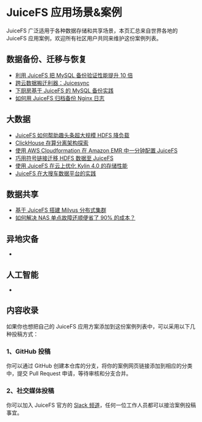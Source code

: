# JuiceFS 应用场景&案例

JuiceFS 广泛适用于各种数据存储和共享场景，本页汇总来自世界各地的 JuiceFS 应用案例，欢迎所有社区用户共同来维护这份案例列表。

## 数据备份、迁移与恢复

- [利用 JuiceFS 把 MySQL 备份验证性能提升 10 倍](https://juicefs.com/blog/cn/posts/optimize-xtrabackup-prepare-by-oplog/)
- [跨云数据搬迁利器：Juicesync](https://juicefs.com/blog/cn/posts/juicesync/)
- [下厨房基于 JuiceFS 的 MySQL 备份实践](https://juicefs.com/blog/cn/posts/xiachufang-mysql-backup-practice-on-juicefs/)
- [如何用 JuiceFS 归档备份 Nginx 日志](https://juicefs.com/blog/cn/posts/backup-nginx-logs-on-juicefs/)

## 大数据

- [JuiceFS 如何帮助趣头条超大规模 HDFS 降负载](https://juicefs.com/blog/cn/posts/qutoutiao-big-data-platform-user-case/)
- [ClickHouse 存算分离架构探索](https://juicefs.com/blog/cn/posts/clickhouse-disaggregated-storage-and-compute-practice/)
- [使用 AWS Cloudformation 在 Amazon EMR 中一分钟配置 JuiceFS](https://aws.amazon.com/cn/blogs/china/use-aws-cloudformation-to-configure-juicefs-in-amazon-emr-in-one-minute/)
- [巧用符号链接迁移 HDFS 数据至 JuiceFS](https://juicefs.com/blog/cn/posts/migrate-data-from-hdfs-to-juicefs/)
- [使用 JuiceFS 在云上优化 Kylin 4.0 的存储性能](https://juicefs.com/blog/cn/posts/optimize-kylin-on-juicefs/)
- [JuiceFS 在大搜车数据平台的实践](https://juicefs.com/blog/cn/posts/juicefs-practice-in-souche/)

## 数据共享

- [基于 JuiceFS 搭建 Milvus 分布式集群](https://mp.weixin.qq.com/s/tMGx_TxoVfVYBdloFJSfSQ)
- [如何解决 NAS 单点故障还顺便省了 90% 的成本？](https://juicefs.com/blog/cn/posts/modao-replace-nas-with-juicefs/)


## 异地灾备

- 

## 人工智能

- 

## 内容收录

如果你也想把自己的 JuiceFS 应用方案添加到这份案例列表中，可以采用以下几种投稿方式：

### 1、GitHub 投稿

你可以通过 GitHub 创建本仓库的分支，将你的案例网页链接添加到相应的分类中，提交 Pull Request 申请，等待审核和分支合并。

### 2、社交媒体投稿

你可以加入 JuiceFS 官方的 [Slack 频道](https://juicefs.slack.com/)，任何一位工作人员都可以接洽案例投稿事宜。

